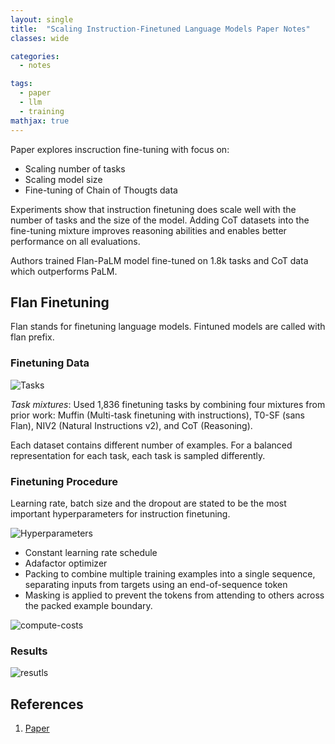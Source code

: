 ```yaml
---
layout: single
title:  "Scaling Instruction-Finetuned Language Models Paper Notes"
classes: wide

categories:
  - notes

tags:
  - paper
  - llm
  - training
mathjax: true
---
```


Paper explores inscruction fine-tuning with focus on:
- Scaling number of tasks
- Scaling model size
- Fine-tuning of Chain of Thougts data

Experiments show that instruction finetuning does scale well with the number of tasks and the size of the model. 
Adding CoT datasets into the fine-tuning mixture improves reasoning abilities and enables better performance on all evaluations.

Authors trained Flan-PaLM model fine-tuned on 1.8k tasks and CoT data which outperforms PaLM.


## Flan Finetuning

Flan stands for finetuning language models. Fintuned models are called with flan prefix.


### Finetuning Data

![Tasks]({{site.baseurl}}/assets/images/flan-figure-2.png)

*Task mixtures*: Used 1,836 finetuning tasks by combining four mixtures from prior work: Muffin (Multi-task finetuning with instructions), T0-SF (sans Flan), NIV2 (Natural
Instructions v2), and CoT (Reasoning).

Each dataset contains different number of examples. For a balanced representation for each task, each task is sampled differently.

### Finetuning Procedure

Learning rate, batch size and the dropout are stated to be the most important hyperparameters for instruction finetuning.

![Hyperparameters]({{site.baseurl}}/assets/images/flan-table-22.png)

- Constant learning rate schedule
- Adafactor optimizer
- Packing to combine multiple training examples into a single sequence, separating inputs from targets using an end-of-sequence token
- Masking is applied to prevent the tokens from attending to others across the packed example boundary.

![compute-costs]({{site.baseurl}}/assets/images/flan-table-2.png)

### Results

![resutls]({{site.baseurl}}/assets/images/flan-table-5.png)

## References
1. [Paper](https://arxiv.org/pdf/2210.11416.pdf)
